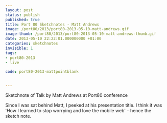 ```yaml
---
layout: post
status: publish
published: true
title: Port 80 Sketchnotes - Matt Andrews
image: /port80/2013/port80-2013-05-10-matt-andrews.gif
image-thumb: /port80/2013/port80-2013-05-10-matt-andrews-thumb.gif
date: 2013-05-10 22:22:01.000000000 +01:00
categories: sketchnotes
invisible: 1
tags:
- port80-2013
- live

code: port80-2013-mattpointblank  


---
```


Sketchnote of Talk by Matt Andrews at Port80 conference

Since I was sat behind Matt, I peeked at his presentation title. I think it was 'How I learned to stop worrying and love the mobile web' - hence the sketch note.

